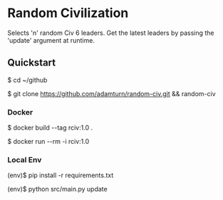 # Random Civilization
Selects 'n' random Civ 6 leaders. Get the latest leaders by passing the 'update' argument at runtime.

## Quickstart
$ cd ~/github

$ git clone https://github.com/adamturn/random-civ.git && random-civ

### Docker
$ docker build --tag rciv:1.0 .

$ docker run --rm -i rciv:1.0

### Local Env
(env)$ pip install -r requirements.txt

(env)$ python src/main.py update
